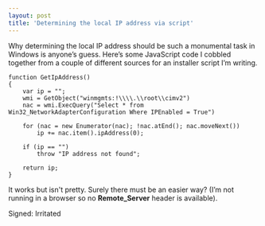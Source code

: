 ```yaml
---
layout: post  
title: 'Determining the local IP address via script'
---
```

Why determining the local IP address should be such a monumental task in Windows is anyone’s guess. Here’s some JavaScript code I cobbled together from a couple of different sources for an installer script I’m writing.
    
    function GetIpAddress()
    {
        var ip = "";
        wmi = GetObject("winmgmts:!\\\\.\\root\\cimv2")
        nac = wmi.ExecQuery("Select * from Win32_NetworkAdapterConfiguration Where IPEnabled = True")
    
        for (nac = new Enumerator(nac); !nac.atEnd(); nac.moveNext())
            ip += nac.item().ipAddress(0);
    
        if (ip == "")
            throw "IP address not found";
            
        return ip;
    }

It works but isn't pretty. Surely there must be an easier way? (I’m not running in a browser so no **Remote_Server** header is available).

Signed: Irritated
